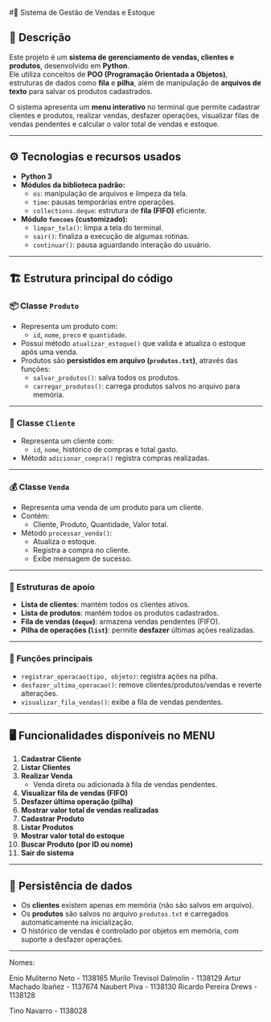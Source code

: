 #📖 Sistema de Gestão de Vendas e Estoque

## 📌 Descrição
Este projeto é um **sistema de gerenciamento de vendas, clientes e produtos**, desenvolvido em **Python**.  
Ele utiliza conceitos de **POO (Programação Orientada a Objetos)**, estruturas de dados como **fila** e **pilha**, além de manipulação de **arquivos de texto** para salvar os produtos cadastrados.  

O sistema apresenta um **menu interativo** no terminal que permite cadastrar clientes e produtos, realizar vendas, desfazer operações, visualizar filas de vendas pendentes e calcular o valor total de vendas e estoque.  

---

## ⚙️ Tecnologias e recursos usados
- **Python 3**  
- **Módulos da biblioteca padrão:**
  - `os`: manipulação de arquivos e limpeza da tela.  
  - `time`: pausas temporárias entre operações.  
  - `collections.deque`: estrutura de **fila (FIFO)** eficiente.  
- **Módulo `funcoes` (customizado):**
  - `limpar_tela()`: limpa a tela do terminal.  
  - `sair()`: finaliza a execução de algumas rotinas.  
  - `continuar()`: pausa aguardando interação do usuário.  

---

## 🏗️ Estrutura principal do código

### 📦 Classe `Produto`
- Representa um produto com:
  - `id`, `nome`, `preco` e `quantidade`.  
- Possui método `atualizar_estoque()` que valida e atualiza o estoque após uma venda.  
- Produtos são **persistidos em arquivo (`produtos.txt`)**, através das funções:
  - `salvar_produtos()`: salva todos os produtos.  
  - `carregar_produtos()`: carrega produtos salvos no arquivo para memória.  

---

### 👤 Classe `Cliente`
- Representa um cliente com:
  - `id`, `nome`, histórico de compras e total gasto.  
- Método `adicionar_compra()` registra compras realizadas.  

---

### 💰 Classe `Venda`
- Representa uma venda de um produto para um cliente.  
- Contém:
  - Cliente, Produto, Quantidade, Valor total.  
- Método `processar_venda()`:
  - Atualiza o estoque.  
  - Registra a compra no cliente.  
  - Exibe mensagem de sucesso.  

---

### 🧰 Estruturas de apoio
- **Lista de clientes**: mantém todos os clientes ativos.  
- **Lista de produtos**: mantém todos os produtos cadastrados.  
- **Fila de vendas (`deque`)**: armazena vendas pendentes (FIFO).  
- **Pilha de operações (`list`)**: permite **desfazer** últimas ações realizadas.  

---

### 🔄 Funções principais
- `registrar_operacao(tipo, objeto)`: registra ações na pilha.  
- `desfazer_ultima_operacao()`: remove clientes/produtos/vendas e reverte alterações.  
- `visualizar_fila_vendas()`: exibe a fila de vendas pendentes.  

---

## 🖥️ Funcionalidades disponíveis no MENU
1. **Cadastrar Cliente**  
2. **Listar Clientes**  
3. **Realizar Venda**  
   - Venda direta ou adicionada à fila de vendas pendentes.  
4. **Visualizar fila de vendas (FIFO)**  
5. **Desfazer última operação (pilha)**  
6. **Mostrar valor total de vendas realizadas**  
7. **Cadastrar Produto**  
8. **Listar Produtos**  
9. **Mostrar valor total do estoque**  
10. **Buscar Produto (por ID ou nome)**  
0. **Sair do sistema**  

---

## 📂 Persistência de dados
- Os **clientes** existem apenas em memória (não são salvos em arquivo).  
- Os **produtos** são salvos no arquivo `produtos.txt` e carregados automaticamente na inicialização.  
- O histórico de vendas é controlado por objetos em memória, com suporte a desfazer operações.  

---

Nomes: 

Enio Muliterno Neto - 1138165
Murilo Trevisol Dalmolin - 1138129
Artur Machado Ibañez - 1137674
Naubert Piva - 1138130
Ricardo Pereira Drews - 1138128

Tino Navarro - 1138028
